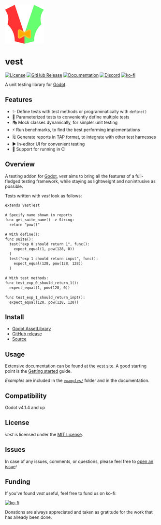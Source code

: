 ![vest logo](./icon.png)

# vest

[![License](https://img.shields.io/github/license/foxssake/vest)](https://github.com/foxssake/vest/blob/main/LICENSE)
[![GitHub Release](https://img.shields.io/github/v/release/foxssake/vest)](https://github.com/foxssake/vest/releases)
[![Documentation](https://img.shields.io/badge/Docs-github.io-blue)](https://foxssake.github.io/vest/)
[![Discord](https://img.shields.io/discord/1253434107656933447?logo=discord&label=Discord)](https://discord.gg/xWGh4GskG5)
[![ko-fi](https://img.shields.io/badge/Support%20on-ko--fi-ff5e5b?logo=ko-fi)](https://ko-fi.com/T6T8WZD0W)

A unit testing library for [Godot].

## Features

* ✨ Define tests with test methods or programmatically with `define()`
* 📝 Parameterized tests to conveniently define multiple tests
* 🎭 Mock classes dynamically, for simpler unit testing
* ⚡ Run benchmarks, to find the best performing implementations
* 🗒️ Generate reports in [TAP] format, to integrate with other test harnesses
* ▶️ In-editor UI for convenient testing
* 🤖 Support for running in CI

## Overview

A testing addon for [Godot], *vest* aims to bring all the features of a
full-fledged testing framework, while staying as lightweight and nonintrusive
as possible.

Tests written with *vest* look as follows:

```gdscript
extends VestTest

# Specify name shown in reports
func get_suite_name() -> String:
  return "pow()"

# With define():
func suite():
  test("exp 0 should return 1", func():
    expect_equal(1, pow(128, 0))
  )
  test("exp 1 should return input", func():
    expect_equal(128, pow(128, 128))
  )

# With test methods:
func test_exp_0_should_return_1():
  expect_equal(1, pow(128, 0))

func test_exp_1_should_return_inpt():
  expect_equal(128, pow(128, 128))
```

## Install

<!-- TODO: Update after release -->
* [Godot AssetLibrary](https://godotengine.org/asset-library/asset?filter=vest&category=&godot_version=&cost=&sort=updated)
* [GitHub release](https://github.com/foxssake/vest/releases)
* [Source](https://github.com/foxssake/vest/archive/refs/heads/main.zip)

## Usage

Extensive documentation can be found at the [vest site]. A good starting point
is the [Getting started] guide.

*Examples* are included in the [`examples/`] folder and in the documentation.

## Compatibility

Godot v4.1.4 and up

## License

*vest* is licensed under the [MIT License](LICENSE).

## Issues

In case of any issues, comments, or questions, please feel free to [open an issue]!

## Funding

If you've found *vest* useful, feel free to fund us on ko-fi:

[![ko-fi](https://ko-fi.com/img/githubbutton_sm.svg)](https://ko-fi.com/T6T8WZD0W)

Donations are always appreciated and taken as gratitude for the work that has
already been done.


[Godot]: https://godotengine.org/
[TAP]: https://testanything.org/
[vest site]: https://foxssake.github.io/vest/latest/
[Getting started]: https://foxssake.github.io/vest/latest/getting-started/installing-vest/
[`examples/`]: https://github.com/foxssake/vest/tree/main/examples
[open an issue]: https://github.com/foxssake/vest/issues
